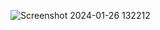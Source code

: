 ![Screenshot 2024-01-26 132212](https://github.com/Apoorvap432/Calculator/assets/109838314/e79fa1b4-bae5-4674-8892-79562355cfb2)
